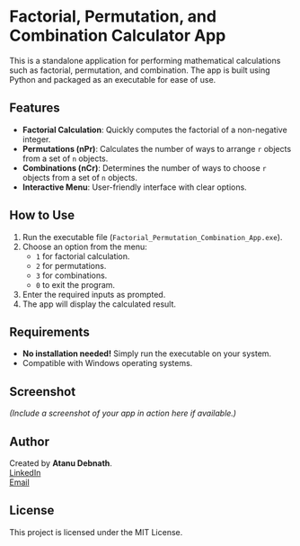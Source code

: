 
# Factorial, Permutation, and Combination Calculator App

This is a standalone application for performing mathematical calculations such as factorial, permutation, and combination. The app is built using Python and packaged as an executable for ease of use.

## Features
- **Factorial Calculation**: Quickly computes the factorial of a non-negative integer.
- **Permutations (nPr)**: Calculates the number of ways to arrange `r` objects from a set of `n` objects.
- **Combinations (nCr)**: Determines the number of ways to choose `r` objects from a set of `n` objects.
- **Interactive Menu**: User-friendly interface with clear options.

## How to Use
1. Run the executable file (`Factorial_Permutation_Combination_App.exe`).
2. Choose an option from the menu:
   - `1` for factorial calculation.
   - `2` for permutations.
   - `3` for combinations.
   - `0` to exit the program.
3. Enter the required inputs as prompted.
4. The app will display the calculated result.

## Requirements
- **No installation needed!** Simply run the executable on your system.
- Compatible with Windows operating systems.

## Screenshot
*(Include a screenshot of your app in action here if available.)*

## Author
Created by **Atanu Debnath**.  
[LinkedIn](www.linkedin.com/in/habibparvej)  
[Email](mailto:habibparvej777@gmail.com)

## License
This project is licensed under the MIT License.
